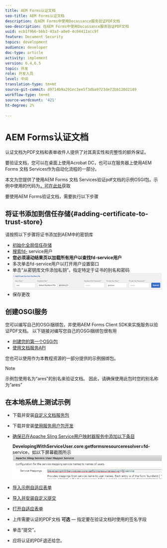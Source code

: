 ```yaml
---
title: AEM Forms认证文档
seo-title: AEM Forms认证文档
description: 在AEM Forms中使用Docassance服务验证PDF文档
seo-description: 在AEM Forms中使用Docassance服务验证PDF文档
uuid: ecb1f9b6-bbb3-43a3-a0e0-4c04411acc9f
feature: Document Security
topics: development
audience: developer
doc-type: article
activity: implement
version: 6.4,6.5
topic: 开发
role: 开发人员
level: 中间
translation-type: tm+mt
source-git-commit: d9714b9a291ec3ee5f3dba9723de72bb120d2149
workflow-type: tm+mt
source-wordcount: '421'
ht-degree: 2%

---
```



# AEM Forms认证文档

认证文档为PDF文档和表单收件人提供了对其真实性和完整性的额外保证。

要验证文档，您可以在桌面上使用Acrobat DC，也可以在服务器上使用AEM Forms 文档 Services作为自动化流程的一部分。

本文为您提供了使用AEM Forms 文档 Services验证pdf文档的示例OSGI包。示例中使用的代码为[，可在此处](https://helpx.adobe.com/experience-manager/6-4/forms/using/aem-document-services-programmatically.html)获取

要使用AEM Forms验证文档，需要执行以下步骤

## 将证书添加到信任存储{#adding-certificate-to-trust-store}

请按照以下步骤将证书添加到AEM中的密钥库

* [初始化全局信任存储](http://localhost:4502/libs/granite/security/content/truststore.html)
* [搜索fd-](http://localhost:4502/security/users.html) service用户
* **您必须滚动结果页以加载所有用户以查找fd-service用户**
* 多次单击fd-service用户以打开用户设置窗口
* 单击“从密钥库文件添加私钥”。指定特定于证书的别名和密码
   ![添加证书](assets/adding-certificate-keystore.PNG)
* 保存更改

## 创建OSGI服务

您可以编写自己的OSGi捆绑包，并使用AEM Forms Client SDK来实施服务以验证PDF文档。 以下链接对编写您自己的OSGi捆绑包很有用

* [创建您的第一个OSGi包](https://helpx.adobe.com/experience-manager/using/maven_arch13.html)
* [使用文档服务API](https://helpx.adobe.com/experience-manager/6-4/forms/using/aem-document-services-programmatically.html)

您也可以使用作为本教程资源的一部分提供的示例捆绑包。

>[!NOTE]
>
>示例包使用名为“ares”的别名来验证文档。 因此，请确保使用此包时您的别名称为“ares”

## 在本地系统上测试示例

* 下载并安装[自定义文档服务包](/help/forms/assets/common-osgi-bundles/AEMFormsDocumentServices.core-1.0-SNAPSHOT.jar)
* 下载并安装[使用服务用户包开发](/help/forms/assets/common-osgi-bundles/DevelopingWithServiceUser.jar)
* [确保已在Apache Sling Service用户映射器服务中添加以下条目](http://localhost:4502/system/console/configMgr)

   **DevelopingWithServiceUser.core:getformsresourceresolver=fd-** service，如以下屏幕截图所示
   ![用户映射器](assets/user-mapper-service.PNG)
* [导入示例自适应表单](assets/certify-pdf-af.zip)
* [导入并安装自定义提交](assets/custom-submit-certify.zip)
* [打开自适应表单](http://localhost:4502/content/dam/formsanddocuments/certifypdf/jcr:content?wcmmode=disabled)
* 上传需要认证的PDF文档
   **可选**  — 指定要在验证文档时使用的签名字段
* 单击“提交”。
* 应将认证的PDF退还给您。


